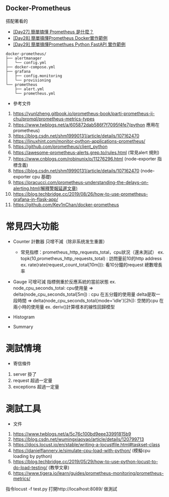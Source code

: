 ## Docker-Prometheus

搭配著看的
- [[Day27] 簡單搞懂 Prometheus 是什麼？](https://ithelp.ithome.com.tw/articles/10307286)
- [[Day28] 簡單搞懂Prometheus Docker實作範例](https://ithelp.ithome.com.tw/articles/10307312)
- [[Day29] 簡單搞懂Promethues Python FastAPI 實作範例](https://ithelp.ithome.com.tw/articles/10307315)
```
docker-prometheus/
├── alertmanager
│   └── config.yml
├── docker-compose.yml
├── grafana
│   ├── config.monitoring
│   └── provisioning
└── prometheus
    ├── alert.yml
    └── prometheus.yml
```

- 參考文件
1. https://yunlzheng.gitbook.io/prometheus-book/parti-prometheus-ji-chu/promql/prometheus-metrics-types
2. https://www.twblogs.net/a/605872dab586f7f7095f4fe7(python 應用在prometheus)
3. https://blog.csdn.net/shm19990131/article/details/107162470
4. https://linuxhint.com/monitor-python-applications-prometheus/
5. https://github.com/prometheus/client_python 
6. https://awesome-prometheus-alerts.grep.to/rules.html (常見alert 規則)
7. https://www.cnblogs.com/robinunix/p/11276296.html (node-exporter 指標含義)
8. https://blog.csdn.net/shm19990131/article/details/107162470 (node-exporter cpu 基礎)
9. https://pracucci.com/prometheus-understanding-the-delays-on-alerting.html(解釋警報延遲文章)
10. https://blog.techbridge.cc/2019/08/26/how-to-use-prometheus-grafana-in-flask-app/
11. https://github.com/Kev1nChan/docker-prometheus

# 常見四大功能
- Counter 計數器 只增不減（除非系统发生重置）
    - 常見指標：prometheus_http_requests_total，cpu狀況（還未測試）
        ex. topk(10,prometheus_http_requests_total) : 訪問量前10的http address
        ex. rate(rate(request_count_total[10m])): 看10分鐘的request 總數增長率
- Gauge 可增可減 指標側重於反應系統的當前狀態 
    ex. node_cpu_seconds_total: cpu使用量 
        => delta(node_cpu_seconds_total[5m]) : cpu 在五分鐘的使用量 delta是取一段時間 
        => delta(node_cpu_seconds_total{mode='idle'}[2h]): 空閒的cpu 在兩小時的使用量
    ex. deriv()計算樣本的線性回歸模型

- Histogram
- Summary


# 測試情境
- 寄信條件
1. server 掛了
2. request 超過一定量
3. exceptions 超過一定量

# 測試工具
- 文件
1. https://www.twblogs.net/a/5c76c100bd9eee33991815b9
2. https://blog.csdn.net/wumingxiaoyao/article/details/120799713
3. https://docs.locust.io/en/stable/writing-a-locustfile.html#taskset-class
4. https://danielflannery.ie/simulate-cpu-load-with-python/ (模擬cpu loading by python)
5. https://blog.techbridge.cc/2019/05/29/how-to-use-python-locust-to-do-load-testing/ (教學文章)
6. https://www.tigera.io/learn/guides/prometheus-monitoring/prometheus-metrics/


指令locust -f test.py
打開http://localhost:8089/ 做測試
